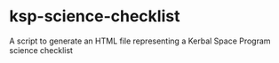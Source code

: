 ksp-science-checklist
=====================

A script to generate an HTML file representing a Kerbal Space Program science checklist
